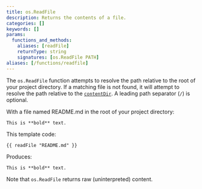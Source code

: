```yaml
---
title: os.ReadFile
description: Returns the contents of a file.
categories: []
keywords: []
params:
  functions_and_methods:
    aliases: [readFile]
    returnType: string
    signatures: [os.ReadFile PATH]
aliases: [/functions/readfile]
---
```


The `os.ReadFile` function attempts to resolve the path relative to the root of your project directory. If a matching file is not found, it will attempt to resolve the path relative to the [`contentDir`](/configuration/all/#contentdir). A leading path separator (`/`) is optional.

With a file named README.md in the root of your project directory:

```text
This is **bold** text.
```

This template code:

```go-html-template
{{ readFile "README.md" }}
```

Produces:

```html
This is **bold** text.
```

Note that `os.ReadFile` returns raw (uninterpreted) content.
